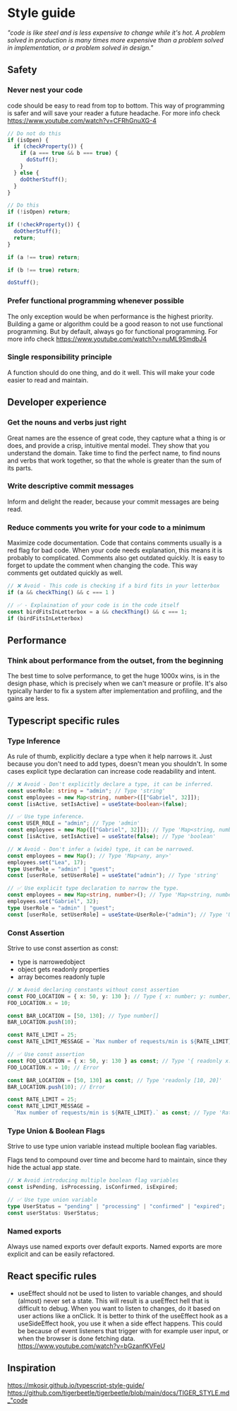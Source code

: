 # Style guide

_"code is like steel and is less expensive to change while it's hot. A problem solved in production is many times more expensive than a problem solved in implementation, or a problem solved in design."_

## Safety

### Never nest your code

code should be easy to read from top to bottom. This way of programming is safer and will save your reader a future headache. For more info check <https://www.youtube.com/watch?v=CFRhGnuXG-4>

```ts
// Do not do this
if (isOpen) {
  if (checkProperty()) {
    if (a === true && b === true) {
      doStuff();
    }
  } else {
    doOtherStuff();
  }
}

// Do this
if (!isOpen) return;

if (!checkProperty()) {
  doOtherStuff();
  return;
}

if (a !== true) return;

if (b !== true) return;

doStuff();
```

### Prefer functional programming whenever possible

The only exception would be when performance is the highest priority. Building a game or algorithm could be a good reason to not use functional programming. But by default, always go for functional programming. For more info check <https://www.youtube.com/watch?v=nuML9SmdbJ4>

### Single responsibility principle

A function should do one thing, and do it well. This will make your code easier to read and maintain.

## Developer experience

### Get the nouns and verbs just right

Great names are the essence of great code, they capture what a thing is or does, and provide a crisp, intuitive mental model. They show that you understand the domain. Take time to find the perfect name, to find nouns and verbs that work
together, so that the whole is greater than the sum of its parts.

### Write descriptive commit messages

Inform and delight the reader, because your commit messages are being read.

### Reduce comments you write for your code to a minimum

Maximize code documentation. Code that contains comments usually is a red flag for bad code. When your code needs explanation, this means it is probably to complicated. Comments also get outdated quickly. It is easy to forget to update the comment when changing the code. This way comments get outdated quickly as well.

```ts
// ❌ Avoid - This code is checking if a bird fits in your letterbox
if (a && checkThing() && c === 1 )

// ✅ - Explaination of your code is in the code itself
const birdFitsInLetterbox = a && checkThing() && c === 1;
if (birdFitsInLetterbox)
```

## Performance

### Think about performance from the outset, from the beginning

The best time to solve performance, to get the huge 1000x wins, is in the design phase, which is precisely when we can't measure or profile. It's also typically harder to fix a system after implementation and profiling, and the gains are less.

## Typescript specific rules

### Type Inference

As rule of thumb, explicitly declare a type when it help narrows it. Just because you don't need to add types, doesn't mean you shouldn't. In some cases explicit type declaration can increase code readability and intent.

```ts
// ❌ Avoid - Don't explicitly declare a type, it can be inferred.
const userRole: string = "admin"; // Type 'string'
const employees = new Map<string, number>([["Gabriel", 32]]);
const [isActive, setIsActive] = useState<boolean>(false);

// ✅ Use type inference.
const USER_ROLE = "admin"; // Type 'admin'
const employees = new Map([["Gabriel", 32]]); // Type 'Map<string, number>'
const [isActive, setIsActive] = useState(false); // Type 'boolean'

// ❌ Avoid - Don't infer a (wide) type, it can be narrowed.
const employees = new Map(); // Type 'Map<any, any>'
employees.set("Lea", 17);
type UserRole = "admin" | "guest";
const [userRole, setUserRole] = useState("admin"); // Type 'string'

// ✅ Use explicit type declaration to narrow the type.
const employees = new Map<string, number>(); // Type 'Map<string, number>'
employees.set("Gabriel", 32);
type UserRole = "admin" | "guest";
const [userRole, setUserRole] = useState<UserRole>("admin"); // Type 'UserRole'
```

### Const Assertion

Strive to use const assertion as const:

- type is narrowedobject
- object gets readonly properties
- array becomes readonly tuple

```ts
// ❌ Avoid declaring constants without const assertion
const FOO_LOCATION = { x: 50, y: 130 }; // Type { x: number; y: number; }
FOO_LOCATION.x = 10;

const BAR_LOCATION = [50, 130]; // Type number[]
BAR_LOCATION.push(10);

const RATE_LIMIT = 25;
const RATE_LIMIT_MESSAGE = `Max number of requests/min is ${RATE_LIMIT}.`; // Type string

// ✅ Use const assertion
const FOO_LOCATION = { x: 50, y: 130 } as const; // Type '{ readonly x: 50; readonly y: 130; }'
FOO_LOCATION.x = 10; // Error

const BAR_LOCATION = [50, 130] as const; // Type 'readonly [10, 20]'
BAR_LOCATION.push(10); // Error

const RATE_LIMIT = 25;
const RATE_LIMIT_MESSAGE =
  `Max number of requests/min is ${RATE_LIMIT}.` as const; // Type 'Rate limit exceeded! Max number of requests/min is 25.'
```

### Type Union & Boolean Flags

Strive to use type union variable instead multiple boolean flag variables.

Flags tend to compound over time and become hard to maintain, since they hide the actual app state.

```ts
// ❌ Avoid introducing multiple boolean flag variables
const isPending, isProcessing, isConfirmed, isExpired;

// ✅ Use type union variable
type UserStatus = "pending" | "processing" | "confirmed" | "expired";
const userStatus: UserStatus;
```

### Named exports

Always use named exports over default exports. Named exports are more explicit and can be easily refactored.

## React specific rules

- useEffect should not be used to listen to variable changes, and should (almost) never set a state. This will result is a useEffect hell that is difficult to debug. When you want to listen to changes, do it based on user actions like a onClick. It is better to think of the useEffect hook as a useSideEffect hook, you use it when a side effect happens. This could be because of event listeners that trigger with for example user input, or when the browser is done fetching data. <https://www.youtube.com/watch?v=bGzanfKVFeU>

## Inspiration

<https://mkosir.github.io/typescript-style-guide/>
<https://github.com/tigerbeetle/tigerbeetle/blob/main/docs/TIGER_STYLE.md_"code>
